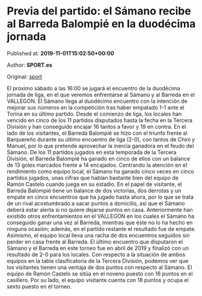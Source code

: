 
# Previa del partido: el Sámano recibe al Barreda Balompié en la duodécima jornada

Published at: **2019-11-01T15:02:50+00:00**

Author: **SPORT.es**

Original: [sport](https://www.sport.es/es/noticias/tercera-division/previa-del-partido-el-samano-recibe-al-barreda-balompie-en-la-duodecima-jornada-7710462)

El próximo sábado a las 16:00 se jugará el encuentro de la duodécima jornada de liga, en el que veremos enfrentarse al Sámano y al Barreda en el VALLEGON.
El Sámano llega al duodécimo encuentro con la intención de mejorar sus números en la competición tras haber empatado 1-1 ante el Torina en su último partido. Desde el comienzo de liga, los locales han vencido en cinco de los 11 partidos disputados hasta la fecha en la Tercera División y han conseguido encajar 16 tantos a favor y 19 en contra.
En el lado de los visitantes, el Barreda Balompié se hizo con el triunfo frente al Barquereño durante su último encuentro de liga (2-0), con tantos de Chini y Manuel, por lo que pretende aprovechar la inercia ganadora en el feudo del Sámano. De los 11 partidos jugados en esta temporada de la Tercera División, el Barreda Balompié ha ganado en cinco de ellos con un balance de 13 goles marcados frente a 14 encajados.
Centrando la atención en el rendimiento como equipo local, el Sámano ha ganado cinco veces en cinco partidos jugados, unas cifras que hablan bastante bien del equipo de Ramón Castelo cuando juega en su estadio. En el papel de visitante, el Barreda Balompié tiene un balance de dos victorias, dos derrotas y un empate en cinco encuentros que ha jugado hasta ahora, por lo que se trata de un rival acostumbrado a sacar puntos a domicilio, así que el Sámano deberá estar alerta si no quiere dejarse puntos en casa.
Anteriormente han existido otros enfrentamientos en el VALLEGON en los cuales el Sámano ha conseguido ganar una vez al Barreda, mientras que éste no lo ha hecho en ninguna ocasión; además, en el partido restante el resultado fue de empate. Asimismo, el equipo local lleva una racha de dos encuentros seguidos sin perder en casa frente al Barreda. El último encuentro que disputaron el Sámano y el Barreda en este torneo fue en abril de 2019 y finalizó con un resultado de 2-0 para los locales.
Con respecto a la situación de ambos equipos en la tabla clasificatoria de la Tercera División, podemos ver que los visitantes tienen una ventaja de dos puntos con respecto al Sámano. El equipo de Ramón Castelo se sitúa en el noveno puesto con 16 puntos en el casillero. Por su lado, el equipo visitante cuenta con 18 puntos y ocupa el sexto puesto en el torneo.
